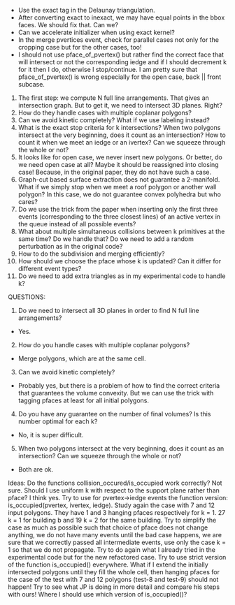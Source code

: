 * Use the exact tag in the Delaunay triangulation.
* After converting exact to inexact, we may have equal points in the bbox faces. We should fix that. Can we?
* Can we accelerate initializer when using exact kernel?
* In the merge pvertices event, check for parallel cases not only for the cropping case but for the other cases, too!
* I should not use pface_of_pvertex() but rather find the correct face that will intersect or not the corresponding iedge and if I should decrement k for it then I do, otherwise I stop/continue. I am pretty sure that pface_of_pvertex() is wrong especially for the open case, back || front subcase.


1. The first step: we compute N full line arrangements. That gives an intersection graph. But to get it, we need to intersect 3D planes. Right?
2. How do they handle cases with multiple coplanar polygons?
3. Can we avoid kinetic completely? What if we use labeling instead?
4. What is the exact stop criteria for k intersections? When two polygons intersect at the very beginning, does it count as an intersection? How to count it when we meet an iedge or an ivertex? Can we squeeze through the whole or not?
5. It looks like for open case, we never insert new polygons. Or better, do we need open case at all? Maybe it should be reassigned into closing case! Because, in the original paper, they do not have such a case.
6. Graph-cut based surface extraction does not guarantee a 2-manifold. What if we simply stop when we meet a roof polygon or another wall polygon? In this case, we do not guarantee convex polyhedra but who cares?
7. Do we use the trick from the paper when inserting only the first three events (corresponding to the three closest lines) of an active vertex in the queue instead of all possible events?
8. What about multiple simultaneous collisions between k primitives at the same time? Do we handle that? Do we need to add a random perturbation as in the original code?
9. How to do the subdivision and merging efficiently?
10. How should we choose the pface whose k is updated? Can it differ for different event types?
11. Do we need to add extra triangles as in my experimental code to handle k?


QUESTIONS:
1. Do we need to intersect all 3D planes in order to find N full line arrangements?
- Yes.

2. How do you handle cases with multiple coplanar polygons?
- Merge polygons, which are at the same cell.

3. Can we avoid kinetic completely?
- Probably yes, but there is a problem of how to find the correct criteria that guarantees the volume convexity. But we can use the trick with tagging pfaces at least for all initial polygons.

4. Do you have any guarantee on the number of final volumes? Is this number optimal for each k?
- No, it is super difficult.

5. When two polygons intersect at the very beginning, does it count as an intersection? Can we squeeze through the whole or not?
- Both are ok.

Ideas:
Do the functions collision_occured/is_occupied work correctly? Not sure.
Should I use uniform k with respect to the support plane rather than pface? I think yes.
Try to use for pvertex->iedge events the function version: is_occupied(pvertex, ivertex, iedge).
Study again the case with 7 and 12 input polygons. They have 1 and 3 hanging pfaces respectively for k = 1. 27 k = 1 for building b and 19 k = 2 for the same building.
Try to simplify the case as much as possible such that choice of pface does not change anything, we do not have many events until the bad case happens, we are sure that we correctly passed all intermediate events, use only the case k = 1 so that we do not propagate.
Try to do again what I already tried in the experimental code but for the new refactored case.
Try to use strict version of the function is_occupied() everywhere.
What if I extend the initially intersected polygons until they fill the whole cell, then hanging pfaces for the case of the test with 7 and 12 polygons (test-8 and test-9) should not happen!
Try to see what JP is doing in more detail and compare his steps with ours!
Where I should use which version of is_occupied()?
